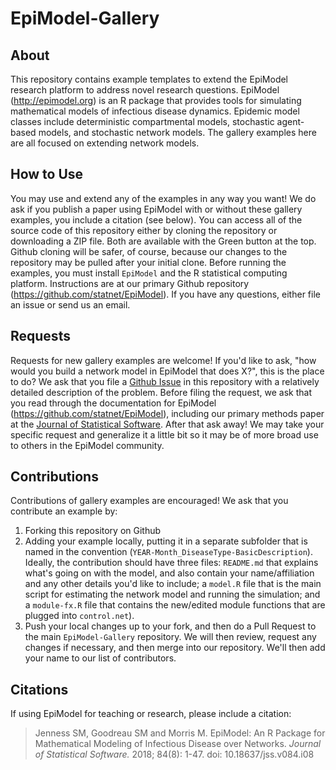 # EpiModel-Gallery

## About
This repository contains example templates to extend the EpiModel research platform to address novel research questions. EpiModel (http://epimodel.org) is an R package that provides tools for simulating mathematical models of infectious disease dynamics. Epidemic model classes include deterministic compartmental models, stochastic agent-based models, and stochastic network models. The gallery examples here are all focused on extending network models.

## How to Use
You may use and extend any of the examples in any way you want! We do ask if you publish a paper using EpiModel with or without these gallery examples, you include a citation (see below). You can access all of the source code of this repository either by cloning the repository or downloading a ZIP file. Both are available with the Green button at the top. Github cloning will be safer, of course, because our changes to the repository may be pulled after your initial clone. Before running the examples, you must install `EpiModel` and the R statistical computing platform. Instructions are at our primary Github repository (https://github.com/statnet/EpiModel). If you have any questions, either file an issue or send us an email.

## Requests
Requests for new gallery examples are welcome! If you'd like to ask, "how would you build a network model in EpiModel that does X?", this is the place to do? We ask that you file a [Github Issue](https://github.com/statnet/EpiModel-Gallery/issues) in this repository with a relatively detailed description of the problem. Before filing the request, we ask that you read through the documentation for EpiModel (https://github.com/statnet/EpiModel), including our primary methods paper at the [Journal of Statistical Software](https://www.jstatsoft.org/article/view/v084i08). After that ask away! We may take your specific request and generalize it a little bit so it may be of more broad use to others in the EpiModel community.

## Contributions
Contributions of gallery examples are encouraged! We ask that you contribute an example by:

1. Forking this repository on Github
2. Adding your example locally, putting it in a separate subfolder that is named in the convention (`YEAR-Month_DiseaseType-BasicDescription`). Ideally, the contribution should have three files: `README.md` that explains what's going on with the model, and also contain your name/affiliation and any other details you'd like to include; a `model.R` file that is the main script for estimating the network model and running the simulation; and a `module-fx.R` file that contains the new/edited module functions that are plugged into `control.net`).
3. Push your local changes up to your fork, and then do a Pull Request to the main `EpiModel-Gallery` repository. We will then review, request any changes if necessary, and then merge into our repository. We'll then add your name to our list of contributors.

## Citations
If using EpiModel for teaching or research, please include a citation:

> Jenness SM, Goodreau SM and Morris M. EpiModel: An R Package for Mathematical Modeling of Infectious Disease over Networks. *Journal of Statistical Software.* 2018; 84(8): 1-47. doi: 10.18637/jss.v084.i08
